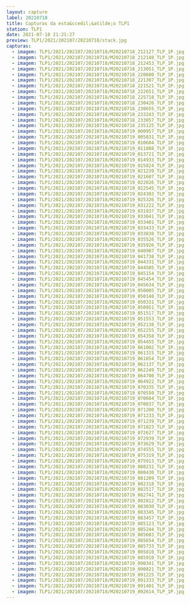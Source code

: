 ```yaml
---
layout: capture
label: 20210718
title: Capturas da esta&ccedil;&atilde;o TLP1
station: TLP1
date: 2021-07-18 21:21:27
preview: TLP1/2021/202107/20210718/stack.jpg
capturas:
  - imagem: TLP1/2021/202107/20210718/M20210718_212127_TLP_1P.jpg
  - imagem: TLP1/2021/202107/20210718/M20210718_212148_TLP_1P.jpg
  - imagem: TLP1/2021/202107/20210718/M20210718_212453_TLP_1P.jpg
  - imagem: TLP1/2021/202107/20210718/M20210718_213051_TLP_1P.jpg
  - imagem: TLP1/2021/202107/20210718/M20210718_220600_TLP_1P.jpg
  - imagem: TLP1/2021/202107/20210718/M20210718_221307_TLP_1P.jpg
  - imagem: TLP1/2021/202107/20210718/M20210718_221521_TLP_1P.jpg
  - imagem: TLP1/2021/202107/20210718/M20210718_222651_TLP_1P.jpg
  - imagem: TLP1/2021/202107/20210718/M20210718_225718_TLP_1P.jpg
  - imagem: TLP1/2021/202107/20210718/M20210718_230426_TLP_1P.jpg
  - imagem: TLP1/2021/202107/20210718/M20210718_230655_TLP_1P.jpg
  - imagem: TLP1/2021/202107/20210718/M20210718_233243_TLP_1P.jpg
  - imagem: TLP1/2021/202107/20210718/M20210718_233857_TLP_1P.jpg
  - imagem: TLP1/2021/202107/20210718/M20210718_235125_TLP_1P.jpg
  - imagem: TLP1/2021/202107/20210718/M20210719_000957_TLP_1P.jpg
  - imagem: TLP1/2021/202107/20210718/M20210719_005831_TLP_1P.jpg
  - imagem: TLP1/2021/202107/20210718/M20210719_010604_TLP_1P.jpg
  - imagem: TLP1/2021/202107/20210718/M20210719_011808_TLP_1P.jpg
  - imagem: TLP1/2021/202107/20210718/M20210719_013721_TLP_1P.jpg
  - imagem: TLP1/2021/202107/20210718/M20210719_014933_TLP_1P.jpg
  - imagem: TLP1/2021/202107/20210718/M20210719_015824_TLP_1P.jpg
  - imagem: TLP1/2021/202107/20210718/M20210719_021239_TLP_1P.jpg
  - imagem: TLP1/2021/202107/20210718/M20210719_021607_TLP_1P.jpg
  - imagem: TLP1/2021/202107/20210718/M20210719_022026_TLP_1P.jpg
  - imagem: TLP1/2021/202107/20210718/M20210719_022545_TLP_1P.jpg
  - imagem: TLP1/2021/202107/20210718/M20210719_024303_TLP_1P.jpg
  - imagem: TLP1/2021/202107/20210718/M20210719_025326_TLP_1P.jpg
  - imagem: TLP1/2021/202107/20210718/M20210719_031222_TLP_1P.jpg
  - imagem: TLP1/2021/202107/20210718/M20210719_031937_TLP_1P.jpg
  - imagem: TLP1/2021/202107/20210718/M20210719_033041_TLP_1P.jpg
  - imagem: TLP1/2021/202107/20210718/M20210719_033401_TLP_1P.jpg
  - imagem: TLP1/2021/202107/20210718/M20210719_033433_TLP_1P.jpg
  - imagem: TLP1/2021/202107/20210718/M20210719_033838_TLP_1P.jpg
  - imagem: TLP1/2021/202107/20210718/M20210719_035526_TLP_1P.jpg
  - imagem: TLP1/2021/202107/20210718/M20210719_035926_TLP_1P.jpg
  - imagem: TLP1/2021/202107/20210718/M20210719_040907_TLP_1P.jpg
  - imagem: TLP1/2021/202107/20210718/M20210719_041738_TLP_1P.jpg
  - imagem: TLP1/2021/202107/20210718/M20210719_044331_TLP_1P.jpg
  - imagem: TLP1/2021/202107/20210718/M20210719_044505_TLP_1P.jpg
  - imagem: TLP1/2021/202107/20210718/M20210719_045154_TLP_1P.jpg
  - imagem: TLP1/2021/202107/20210718/M20210719_045454_TLP_1P.jpg
  - imagem: TLP1/2021/202107/20210718/M20210719_045634_TLP_1P.jpg
  - imagem: TLP1/2021/202107/20210718/M20210719_050005_TLP_1P.jpg
  - imagem: TLP1/2021/202107/20210718/M20210719_050148_TLP_1P.jpg
  - imagem: TLP1/2021/202107/20210718/M20210719_050331_TLP_1P.jpg
  - imagem: TLP1/2021/202107/20210718/M20210719_050951_TLP_1P.jpg
  - imagem: TLP1/2021/202107/20210718/M20210719_051517_TLP_1P.jpg
  - imagem: TLP1/2021/202107/20210718/M20210719_051553_TLP_1P.jpg
  - imagem: TLP1/2021/202107/20210718/M20210719_052138_TLP_1P.jpg
  - imagem: TLP1/2021/202107/20210718/M20210719_052255_TLP_1P.jpg
  - imagem: TLP1/2021/202107/20210718/M20210719_054358_TLP_1P.jpg
  - imagem: TLP1/2021/202107/20210718/M20210719_054455_TLP_1P.jpg
  - imagem: TLP1/2021/202107/20210718/M20210719_061002_TLP_1P.jpg
  - imagem: TLP1/2021/202107/20210718/M20210719_061315_TLP_1P.jpg
  - imagem: TLP1/2021/202107/20210718/M20210719_061854_TLP_1P.jpg
  - imagem: TLP1/2021/202107/20210718/M20210719_062137_TLP_1P.jpg
  - imagem: TLP1/2021/202107/20210718/M20210719_062249_TLP_1P.jpg
  - imagem: TLP1/2021/202107/20210718/M20210719_064700_TLP_1P.jpg
  - imagem: TLP1/2021/202107/20210718/M20210719_064922_TLP_1P.jpg
  - imagem: TLP1/2021/202107/20210718/M20210719_070335_TLP_1P.jpg
  - imagem: TLP1/2021/202107/20210718/M20210719_070550_TLP_1P.jpg
  - imagem: TLP1/2021/202107/20210718/M20210719_070604_TLP_1P.jpg
  - imagem: TLP1/2021/202107/20210718/M20210719_070837_TLP_1P.jpg
  - imagem: TLP1/2021/202107/20210718/M20210719_071200_TLP_1P.jpg
  - imagem: TLP1/2021/202107/20210718/M20210719_071233_TLP_1P.jpg
  - imagem: TLP1/2021/202107/20210718/M20210719_071239_TLP_1P.jpg
  - imagem: TLP1/2021/202107/20210718/M20210719_071823_TLP_1P.jpg
  - imagem: TLP1/2021/202107/20210718/M20210719_072627_TLP_1P.jpg
  - imagem: TLP1/2021/202107/20210718/M20210719_072939_TLP_1P.jpg
  - imagem: TLP1/2021/202107/20210718/M20210719_073629_TLP_1P.jpg
  - imagem: TLP1/2021/202107/20210718/M20210719_074555_TLP_1P.jpg
  - imagem: TLP1/2021/202107/20210718/M20210719_075319_TLP_1P.jpg
  - imagem: TLP1/2021/202107/20210718/M20210719_075913_TLP_1P.jpg
  - imagem: TLP1/2021/202107/20210718/M20210719_080231_TLP_1P.jpg
  - imagem: TLP1/2021/202107/20210718/M20210719_080430_TLP_1P.jpg
  - imagem: TLP1/2021/202107/20210718/M20210719_081209_TLP_1P.jpg
  - imagem: TLP1/2021/202107/20210718/M20210719_082318_TLP_1P.jpg
  - imagem: TLP1/2021/202107/20210718/M20210719_082517_TLP_1P.jpg
  - imagem: TLP1/2021/202107/20210718/M20210719_082741_TLP_1P.jpg
  - imagem: TLP1/2021/202107/20210718/M20210719_082812_TLP_1P.jpg
  - imagem: TLP1/2021/202107/20210718/M20210719_083030_TLP_1P.jpg
  - imagem: TLP1/2021/202107/20210718/M20210719_083345_TLP_1P.jpg
  - imagem: TLP1/2021/202107/20210718/M20210719_083457_TLP_1P.jpg
  - imagem: TLP1/2021/202107/20210718/M20210719_085123_TLP_1P.jpg
  - imagem: TLP1/2021/202107/20210718/M20210719_085244_TLP_1P.jpg
  - imagem: TLP1/2021/202107/20210718/M20210719_085603_TLP_1P.jpg
  - imagem: TLP1/2021/202107/20210718/M20210719_085654_TLP_1P.jpg
  - imagem: TLP1/2021/202107/20210718/M20210719_085733_TLP_1P.jpg
  - imagem: TLP1/2021/202107/20210718/M20210719_085810_TLP_1P.jpg
  - imagem: TLP1/2021/202107/20210718/M20210719_085910_TLP_1P.jpg
  - imagem: TLP1/2021/202107/20210718/M20210719_090341_TLP_1P.jpg
  - imagem: TLP1/2021/202107/20210718/M20210719_090821_TLP_1P.jpg
  - imagem: TLP1/2021/202107/20210718/M20210719_091225_TLP_1P.jpg
  - imagem: TLP1/2021/202107/20210718/M20210719_091333_TLP_1P.jpg
  - imagem: TLP1/2021/202107/20210718/M20210719_091401_TLP_1P.jpg
  - imagem: TLP1/2021/202107/20210718/M20210719_092614_TLP_1P.jpg
---
```

